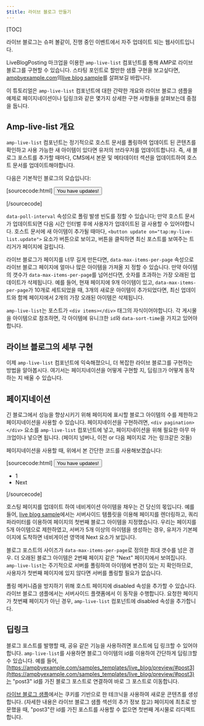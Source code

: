 ```yaml
---
$title: 라이브 블로그 만들기
---
```


[TOC]

라이브 블로그는 슈퍼 볼같이, 진행 중인 이벤트에서 자주 업데이트 되는 웹사이트입니다.

LiveBlogPosting 마크업을 이용한 `amp-live-list` 컴포넌트를 통해 AMP로 라이브 블로그를 구현할 수 있습니다.
스타팅 포인트로 할만한 샘플 구현을 보고싶다면, [ampbyexample.com](https://www.ampbyexample.com)의[live blog sample](https://www.ampbyexample.com/samples_templates/live_blog/)를 살펴보길 바랍니다. 

이 튜토리얼은 `amp-live-list` 컴포넌트에 대한 간략한 개요와 라이브 블로그 샘플을 예제로 페이지네이션이나 딥링크와 같은 몇가지 상세한 구현 사항들을 살펴보는데 중점을 둡니다.

## Amp-live-list 개요

`amp-live-list` 컴포넌트는 정기적으로 호스트 문서를 폴링하여 업데이트 된 콘텐츠를 확인하고 사용 가능한 새 아이템이 있다면 유저의 브라우저를 업데이트합니다.
즉, 새 블로그 포스트를 추가할 때마다, CMS에서 본문 및 메타데이터 섹션을 업데이트하여 호스트 문서를 업데이트해야합니다.

다음은 기본적인 블로그의 모습입니다:

[sourcecode:html]
<amp-live-list id="my-live-list" data-poll-interval="15000" data-max-items-per-page="5">
  <button update on="tap:my-live-list.update">You have updates!</button>
  <div items></div>
</amp-live-list>
[/sourcecode]

`data-poll-interval` 속성으로 폴링 발생 빈도를 정할 수 있습니다; 만약 호스트 문서가 업데이트되면 다음 시간 인터벌 후에 사용자가 업데이트된 걸 사용할 수 있어야합니다.
호스트 문서에 새 아이템이 추가될 때마다, `<button update on="tap:my-live-list.update">` 요소가 버튼으로 보이고, 버튼을 클릭하면 최신 포스트를 보여주는 트리거가 페이지에 걸립니다.

라이브 블로그가 페이지를 너무 길게 만든다면, `data-max-items-per-page` 속성으로 라이브 블로그 페이지에 얼마나 많은 아이템을 가져올 지 정할 수 있습니다.
만약 아이템의 갯수가 `data-max-items-per-page`를 넘어선다면, 숫자를 초과하는 가장 오래된 업데이트가 삭제됩니다.
예를 들어, 현재 페이지에 9개 아이템이 있고, `data-max-items-per-page`가 10개로 세트되었을 때, 3개의 새로운 아이템이 추가되었다면, 최신 업데이트와 함께 페이지에서 2개의 가장 오래된 아이템은 삭제됩니다.

`amp-live-list`는 포스트가 `<div items></div>` 태그의 자식이어야합니다. 각 게시물을 아이템으로 참조하면, 각 아이템에 유니크한 `id`와 `data-sort-time`을 가지고 있어야합니다.

## 라이브 블로그의 세부 구현

이제 `amp-live-list` 컴포넌트에 익숙해졌으니, 더 복잡한 라이브 블로그를 구현하는 방법을 알아봅시다. 여기서는 페이지네이션을 어떻게 구현할 지, 딥링크가 어떻게 동작하는 지 배울 수 있습니다.

## 페이지네이션

긴 블로그에서 성능을 향상시키기 위해 페이지에 표시할 블로그 아이템의 수를 제한하고 페이지네이션을 사용할 수 있습니다.
페이지네이션을 구현하려면, `<div pagination></div>` 요소를 `amp-live-list` 컴포넌트에 넣고, 페이지네이션을 위해 필요한 아무 마크업이나 넣으면 됩니다. (페이지 넘버나, 이전 or 다음 페이지로 가는 링크같은 것들)

페이지네이션을 사용할 때, 위에서 본 간단한 코드를 사용해보겠습니다:

[sourcecode:html]
<amp-live-list id="my-live-list" data-poll-interval="15000" data-max-items-per-page="5">
  <button update on="tap:my-live-list.update">You have updates!</button>
  <div items></div>
  <div pagination>
  	<nav>
      <ul>
        <li>1</li>
        <li>Next</li>
      </ul>
    </nav>
   </div>
</amp-live-list>
[/sourcecode]

호스팅 페이지를 업데이트 하여 네비게이션 아이템을 채우는 건 당신의 몫입니다.
예를 들어, [live blog sample](https://www.ampbyexample.com/samples_templates/live_blog/)에서는 서버사이드 템플릿을 이용해 페이지를 렌더링하고, 쿼리 파라미터를 이용하여 페이지의 첫번째 블로그 아이템을 지정했습니다.
우리는 페이지를 5개 아이템으로 제한하였고, 서버가 5개 이상의 아이템을 생성하는 경우, 유저가 기본페이지에 도착하면 네비게이션 영역에 Next 요소가 보입니다.

<amp-img src="/static/img/liveblog-pagination.png" alt="Live blog pagination" height="526" width="300"></amp-img>

블로그 포스트의 사이즈가 `data-max-items-per-page`로 정의한 최대 갯수를 넘은 경우.
더 오래된 블로그 아이템은 2번째 페이지 같은 "Next" 페이지에서 보여집니다.
`amp-live-list`는 주기적으로 서버를 폴링하여 아이템에 변경이 있는 지 확인하므로, 사용자가 첫번째 페이지에 있지 않다면 서버를 폴링할 필요가 없습니다.

폴링 메커니즘을 방지하기 위해 호스트 페이지에 disabled 속성을 추가할 수 있습니다.
라이브 블로그 샘플에서는 서버사이드 플랫폼에서 이 동작을 수행합니다.
요청한 페이지가 첫번쨰 페이지가 아닌 경우, `amp-live-list` 컴포넌트에 disabled 속성을 추가합니다.

## 딥링크

블로그 포스트를 발행할 때, 공유 같은 기능을 사용하려면 포스트에 딥 링크할 수 있어야합니다.
`amp-live-list`를 사용하면 블로그 아이템의 id를 이용하여 간단하게 딥링크할 수 있습니다.
예를 들어, [https://ampbyexample.com/samples_templates/live_blog/preview/#post3](https://ampbyexample.com/samples_templates/live_blog/preview/#post3)는 "post3" id를 가진 블로그 포스트로 연결하여 바로 그 포스트로 이동합니다.

[라이브 블로그 샘플](https://www.ampbyexample.com/samples_templates/live_blog/)에서는 쿠키를 기반으로 한 테크닉을 사용하여 새로운 콘텐츠를 생성합니다. (자세한 내용은 라이브 블로그 샘플 섹션의 추가 정보 참고)
페이지에 최초로 방문했을 때, "post3"란 id를 가진 포스트를 사용할 수 없으면 첫번째 게시물로 리디렉트합니다.
